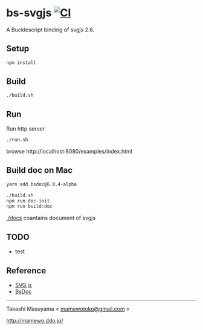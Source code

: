 bs-svgjs [![CI](https://github.com/mamewotoko/bs-svgjs/actions/workflows/build.yml/badge.svg)](https://github.com/mamewotoko/bs-svgjs/actions/workflows/build.yml)
=============

A Bucklescript binding of svgjs 2.6.

Setup
------

```bash
npm install
```

Build
------

```bash
./build.sh
```

Run
---

Run http server

```bash
./run.sh
```
browse http://localhost:8080/examples/index.html

Build doc on Mac
--------------------

```bash
yarn add bsdoc@6.0.4-alpha

./build.sh
npm run doc-init
npm run build:doc
```

[./docs](./docs) coantains document of svgjs

TODO
----
* test

Reference
-----------

* [SVG.js](https://svgjs.dev/docs/2.7/)
* [BsDoc](https://reasonml-community.github.io/bsdoc/docs/bsdoc/#no-bs-publishing-to-github)

-----
Takashi Masuyama < mamewotoko@gmail.com >

http://mamewo.ddo.jp/
